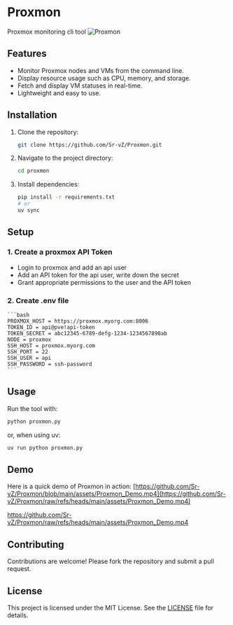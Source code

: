 # Proxmon
Proxmox monitoring cli tool
![Proxmon](assets/image.png)

## Features

- Monitor Proxmox nodes and VMs from the command line.
- Display resource usage such as CPU, memory, and storage.
- Fetch and display VM statuses in real-time.
- Lightweight and easy to use.

## Installation

1. Clone the repository:
    ```bash
    git clone https://github.com/Sr-vZ/Proxmon.git
    ```
2. Navigate to the project directory:
    ```bash
    cd proxmon
    ```
3. Install dependencies:
    ```bash
    pip install -r requirements.txt
    # or
    uv sync
    ```

## Setup
### 1. Create a proxmox API Token
- Login to proxmox and add an api user
- Add an API token for the api user, write down the secret
- Grant appropriate permissions to the user and the API token
### 2. Create .env file
    ```bash
    PROXMOX_HOST = https://proxmox.myorg.com:8006
    TOKEN_ID = api@pve!api-token
    TOKEN_SECRET = abc12345-6789-defg-1234-1234567890ab
    NODE = proxmox
    SSH_HOST = proxmox.myorg.com
    SSH_PORT = 22
    SSH_USER = api
    SSH_PASSWORD = ssh-password
    ```
    
## Usage

Run the tool with:
```bash
python proxmon.py
```
or, when using uv:
```bash
uv run python proxmon.py
```
## Demo

Here is a quick demo of Proxmon in action:
[https://github.com/Sr-vZ/Proxmon/blob/main/assets/Proxmon_Demo.mp4](https://github.com/Sr-vZ/Proxmon/raw/refs/heads/main/assets/Proxmon_Demo.mp4)

https://github.com/Sr-vZ/Proxmon/raw/refs/heads/main/assets/Proxmon_Demo.mp4

## Contributing

Contributions are welcome! Please fork the repository and submit a pull request.

## License

This project is licensed under the MIT License. See the [LICENSE](LICENSE) file for details.
